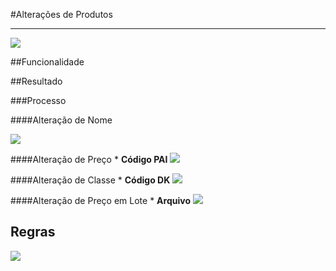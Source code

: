 #Alterações de Produtos

---

![](http://developers.connectparts.com.br/imagens/SolicitarAlteracaoDeProduto01.png)

##Funcionalidade

##Resultado

###Processo

####Alteração de Nome

![](http://developers.connectparts.com.br/imagens/alteracoesProdutoAlteracaoNome.png)


####Alteração de Preço
    * **Código PAI**
    ![](http://developers.connectparts.com.br/imagens/SolicitarAlteracaoDeProduto02.png)
    
####Alteração de Classe
    * **Código DK**
    ![](http://developers.connectparts.com.br/imagens/SolicitarAlteracaoDeProduto03.png)
    
####Alteração de Preço em Lote
    * **Arquivo**
    ![](http://developers.connectparts.com.br/imagens/SolicitarAlteracaoDeProduto04.png)
    

## Regras

![](http://developers.connectparts.com.br/imagens/modeloAlteracaoEmLote.png)

